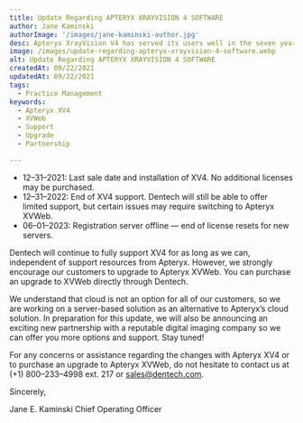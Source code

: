 ```yaml
---
title: Update Regarding APTERYX XRAYVISION 4 SOFTWARE
author: Jane Kaminski
authorImage: '/images/jane-kaminski-author.jpg'
desc: Apteryx XrayVision V4 has served its users well in the seven years since it has been released. However, Apteryx has recently announced the following End-of-Life (EOL) plan for XV4
image: /images/update-regarding-apteryx-xrayvision-4-software.webp
alt: Update Regarding APTERYX XRAYVISION 4 SOFTWARE
createdAt: 09/22/2021
updatedAt: 09/22/2021
tags:
  - Practice Management
keywords:
  - Apteryx XV4
  - XVWeb
  - Support
  - Upgrade
  - Partnership

---
```


- 12–31–2021: Last sale date and installation of XV4. No additional licenses may be purchased.
- 12–31–2022: End of XV4 support. Dentech will still be able to offer limited support, but certain issues may require switching to Apteryx XVWeb.
- 06–01–2023: Registration server offline — end of license resets for new servers.

Dentech will continue to fully support XV4 for as long as we can, independent of support resources from Apteryx. However, we strongly encourage our customers to upgrade to Apteryx XVWeb. You can purchase an upgrade to XVWeb directly through Dentech.

We understand that cloud is not an option for all of our customers, so we are working on a server-based solution as an alternative to Apteryx’s cloud solution. In preparation for this update, we will also be announcing an exciting new partnership with a reputable digital imaging company so we can offer you more options and support. Stay tuned!

For any concerns or assistance regarding the changes with Apteryx XV4 or to purchase an upgrade to Apteryx XVWeb, do not hesitate to contact us at (+1) 800–233–4998 ext. 217 or sales@dentech.com.

Sincerely,

Jane E. Kaminski
Chief Operating Officer